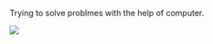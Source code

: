 Trying to solve problmes with the help of computer. 

<a href="https://visitcount.itsvg.in">
  <img src="https://visitcount.itsvg.in/api?id=zipArk&label=Profile%20Views&color=11&pretty=false" />
</a>
